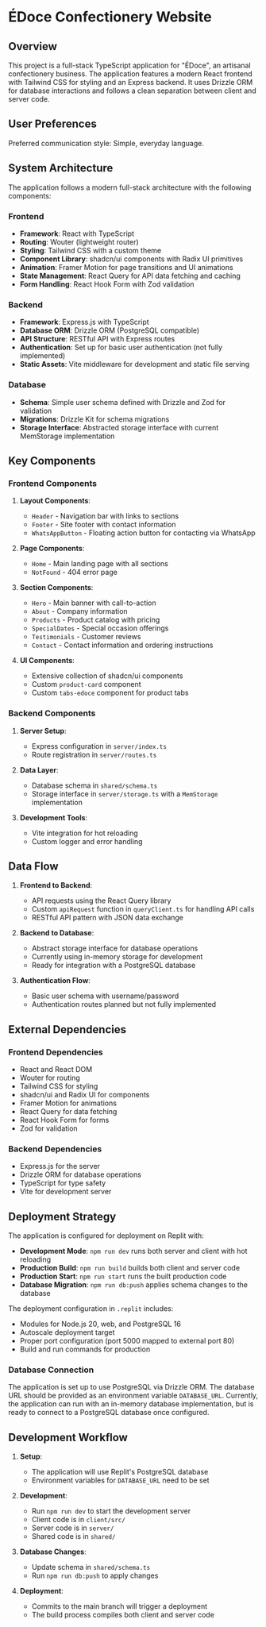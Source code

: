 # ÉDoce Confectionery Website

## Overview

This project is a full-stack TypeScript application for "ÉDoce", an artisanal confectionery business. The application features a modern React frontend with Tailwind CSS for styling and an Express backend. It uses Drizzle ORM for database interactions and follows a clean separation between client and server code.

## User Preferences

Preferred communication style: Simple, everyday language.

## System Architecture

The application follows a modern full-stack architecture with the following components:

### Frontend

- **Framework**: React with TypeScript
- **Routing**: Wouter (lightweight router)
- **Styling**: Tailwind CSS with a custom theme
- **Component Library**: shadcn/ui components with Radix UI primitives
- **Animation**: Framer Motion for page transitions and UI animations
- **State Management**: React Query for API data fetching and caching
- **Form Handling**: React Hook Form with Zod validation

### Backend

- **Framework**: Express.js with TypeScript
- **Database ORM**: Drizzle ORM (PostgreSQL compatible)
- **API Structure**: RESTful API with Express routes
- **Authentication**: Set up for basic user authentication (not fully implemented)
- **Static Assets**: Vite middleware for development and static file serving

### Database

- **Schema**: Simple user schema defined with Drizzle and Zod for validation
- **Migrations**: Drizzle Kit for schema migrations
- **Storage Interface**: Abstracted storage interface with current MemStorage implementation

## Key Components

### Frontend Components

1. **Layout Components**:
   - `Header` - Navigation bar with links to sections
   - `Footer` - Site footer with contact information
   - `WhatsAppButton` - Floating action button for contacting via WhatsApp

2. **Page Components**:
   - `Home` - Main landing page with all sections
   - `NotFound` - 404 error page

3. **Section Components**:
   - `Hero` - Main banner with call-to-action
   - `About` - Company information
   - `Products` - Product catalog with pricing
   - `SpecialDates` - Special occasion offerings
   - `Testimonials` - Customer reviews
   - `Contact` - Contact information and ordering instructions

4. **UI Components**:
   - Extensive collection of shadcn/ui components
   - Custom `product-card` component
   - Custom `tabs-edoce` component for product tabs

### Backend Components

1. **Server Setup**:
   - Express configuration in `server/index.ts`
   - Route registration in `server/routes.ts`

2. **Data Layer**:
   - Database schema in `shared/schema.ts`
   - Storage interface in `server/storage.ts` with a `MemStorage` implementation

3. **Development Tools**:
   - Vite integration for hot reloading
   - Custom logger and error handling

## Data Flow

1. **Frontend to Backend**:
   - API requests using the React Query library
   - Custom `apiRequest` function in `queryClient.ts` for handling API calls
   - RESTful API pattern with JSON data exchange

2. **Backend to Database**:
   - Abstract storage interface for database operations
   - Currently using in-memory storage for development
   - Ready for integration with a PostgreSQL database

3. **Authentication Flow**:
   - Basic user schema with username/password
   - Authentication routes planned but not fully implemented

## External Dependencies

### Frontend Dependencies

- React and React DOM
- Wouter for routing
- Tailwind CSS for styling
- shadcn/ui and Radix UI for components
- Framer Motion for animations
- React Query for data fetching
- React Hook Form for forms
- Zod for validation

### Backend Dependencies

- Express.js for the server
- Drizzle ORM for database operations
- TypeScript for type safety
- Vite for development server

## Deployment Strategy

The application is configured for deployment on Replit with:

- **Development Mode**: `npm run dev` runs both server and client with hot reloading
- **Production Build**: `npm run build` builds both client and server code
- **Production Start**: `npm run start` runs the built production code
- **Database Migration**: `npm run db:push` applies schema changes to the database

The deployment configuration in `.replit` includes:
- Modules for Node.js 20, web, and PostgreSQL 16
- Autoscale deployment target
- Proper port configuration (port 5000 mapped to external port 80)
- Build and run commands for production

### Database Connection

The application is set up to use PostgreSQL via Drizzle ORM. The database URL should be provided as an environment variable `DATABASE_URL`. Currently, the application can run with an in-memory database implementation, but is ready to connect to a PostgreSQL database once configured.

## Development Workflow

1. **Setup**:
   - The application will use Replit's PostgreSQL database
   - Environment variables for `DATABASE_URL` need to be set

2. **Development**:
   - Run `npm run dev` to start the development server
   - Client code is in `client/src/`
   - Server code is in `server/`
   - Shared code is in `shared/`

3. **Database Changes**:
   - Update schema in `shared/schema.ts`
   - Run `npm run db:push` to apply changes

4. **Deployment**:
   - Commits to the main branch will trigger a deployment
   - The build process compiles both client and server code
